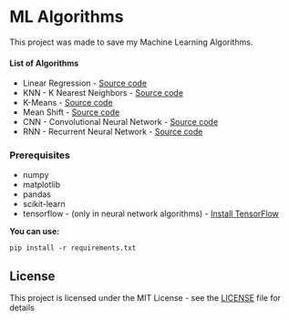# ML Algorithms

This project was made to save my Machine Learning Algorithms.

#### List of Algorithms

- Linear Regression - [Source code](mlalgorithms/linearRegression.py)
- KNN - K Nearest Neighbors - [Source code](mlalgorithms/knn.py)
- K-Means - [Source code](mlalgorithms/kMeans.py)
- Mean Shift - [Source code](mlalgorithms/meanShift.py)
- CNN - Convolutional Neural Network - [Source code](mlalgorithms/cnn.py)
- RNN - Recurrent Neural Network - [Source code](mlalgorithms/rnn.py)

### Prerequisites

* numpy
* matplotlib
* pandas
* scikit-learn
* tensorflow - (only in neural network algorithms) - [Install TensorFlow](https://www.tensorflow.org/install/)

__You can use:__
```
pip install -r requirements.txt
```

## License

This project is licensed under the MIT License - see the [LICENSE](LICENSE) file for details